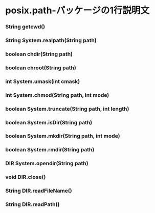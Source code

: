 posix.path-パッケージの1行説明文
====================

### String getcwd()
### String System.realpath(String path)
### boolean chdir(String path)
### boolean chroot(String path)
### int System.umask(int cmask)
### int System.chmod(String path, int mode)
### boolean System.truncate(String path, int length)
### boolean System.isDir(String path)
### boolean System.mkdir(String path, int mode)
### boolean System.rmdir(String path)
### DIR System.opendir(String path)
### void DIR.close()
### String DIR.readFileName()
### String DIR.readPath()
